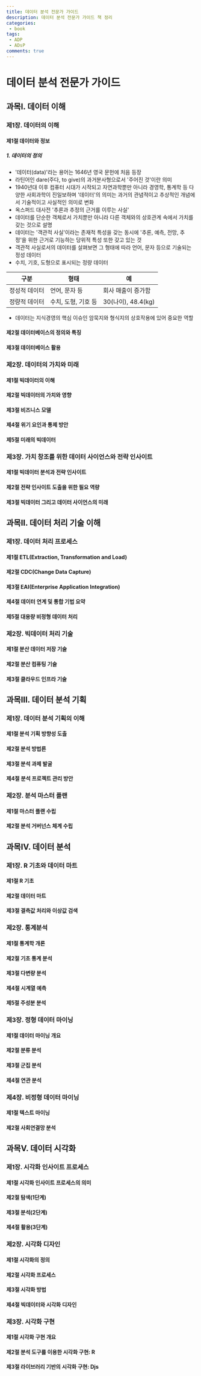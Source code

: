 ```yaml
---
title: 데이터 분석 전문가 가이드
description: 데이터 분석 전문가 가이드 책 정리
categories:
 - book
tags:
 - ADP
 - ADsP
comments: true
---
```


# 데이터 분석 전문가 가이드

## 과목Ⅰ. 데이터 이해

### 제1장. 데이터의 이해

#### 제1절 데이터와 정보

##### 1. 데이터의 정의
* '데이터(data)'라는 용어는 1646년 영국 문헌에 처음 등장
* 라틴어인 dare(주다, to give)의 과거분사형으로서 '주어진 것'이란 의미
* 1940년대 이후 컴퓨터 시대가 시작되고 자연과학뿐만 아니라 경영학, 통계학 등 다양한 사회과학이 진일보하며 '데이터'의 의미는 과거의 관념적이고 추상적인 개념에서 기술적이고 사실적인 의미로 변화
* 옥스퍼드 대사전 '추론과 추정의 근거를 이루는 사실'
* 데이터를 단순한 객체로서 가치뿐만 아니라 다른 객체와의 상호관계 속에서 가치를 갖는 것으로 설명
* 데이터는 '객관적 사실'이라는 존재적 특성을 갖는 동시에 '추론, 예측, 전망, 추정'을 위한 근거로 기능하는 당위적 특성 또한 갖고 있는 것
* 객관적 사실로서의 데이터를 살펴보면 그 형태에 따라 언어, 문자 등으로 기술되는 정성 데이터
* 수치, 기호, 도형으로 표시되는 정량 데이터

| 구분 | 형태 | 예 |
| --- | --- | --- |
| 정성적 데이터 | 언어, 문자 등 | 회사 매출이 증가함 |
| 정량적 데이터 | 수치, 도형, 기호 등 | 30(나이), 48.4(kg) |

* 데이터는 지식경영의 핵심 이슈인 암묵지와 형식지의 상호작용에 있어 중요한 역할

#### 제2절 데이터베이스의 정의와 특징

#### 제3절 데이터베이스 활용

### 제2장. 데이터의 가치와 미래

#### 제1절 빅데이터의 이해

#### 제2절 빅데이터의 가치와 영향

#### 제3절 비즈니스 모델

#### 제4절 위기 요인과 통제 방안

#### 제5절 미래의 빅데이터

### 제3장. 가치 창조를 위한 데이터 사이언스와 전략 인사이트

#### 제1절 빅데이터 분석과 전략 인사이트

#### 제2절 전략 인사이트 도출을 위한 필요 역량

#### 제3절 빅데이터 그리고 데이터 사이언스의 미래

## 과목Ⅱ. 데이터 처리 기술 이해

### 제1장. 데이터 처리 프로세스

#### 제1절 ETL(Extraction, Transformation and Load)

#### 제2절 CDC(Change Data Capture)

#### 제3절 EAI(Enterprise Application Integration)

#### 제4절 데이터 연계 및 통합 기법 요약

#### 제5절 대용량 비정형 데이터 처리

### 제2장. 빅데이터 처리 기술

#### 제1절 분산 데이터 저장 기술

#### 제2절 분산 컴퓨팅 기술

#### 제3절 클라우드 인프라 기술

## 과목Ⅲ. 데이터 분석 기획

### 제1장. 데이터 분석 기획의 이해

#### 제1절 분석 기획 방향성 도출

#### 제2절 분석 방법론

#### 제3절 분석 과제 발굴

#### 제4절 분석 프로젝트 관리 방안

### 제2장. 분석 마스터 플랜

#### 제1절 마스터 플랜 수립

#### 제2절 분석 거버넌스 체계 수립

## 과목Ⅳ. 데이터 분석

### 제1장. R 기초와 데이터 마트

#### 제1절 R 기초

#### 제2절 데이터 마트

#### 제3절 결측값 처리와 이상값 검색

### 제2장. 통계분석

#### 제1절 통계학 개론

#### 제2절 기초 통계 분석

#### 제3절 다변량 분석

#### 제4절 시계열 예측

#### 제5절 주성분 분석

### 제3장. 정형 데이터 마이닝

#### 제1절 데이터 마이닝 개요

#### 제2절 분류 분석

#### 제3절 군집 분석

#### 제4절 연관 분석

### 제4장. 비정형 데이터 마이닝

#### 제1절 텍스트 마이닝

#### 제2절 사회연결망 분석

## 과목Ⅴ. 데이터 시각화

### 제1장. 시각화 인사이트 프로세스

#### 제1절 시각화 인사이트 프로세스의 의미

#### 제2절 탐색(1단계)

#### 제3절 분석(2단계)

#### 제4절 활용(3단계)

### 제2장. 시각화 디자인

#### 제1절 시각화의 정의

#### 제2절 시각화 프로세스

#### 제3절 시각화 방법

#### 제4절 빅데이터와 시각화 디자인

### 제3장. 시각화 구현

#### 제1절 시각화 구현 개요

#### 제2절 분석 도구를 이용한 시각화 구현: R

#### 제3절 라이브러리 기반의 시각화 구현: Djs

